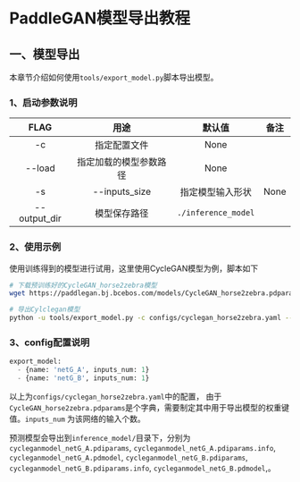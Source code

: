# PaddleGAN模型导出教程

## 一、模型导出
本章节介绍如何使用`tools/export_model.py`脚本导出模型。

### 1、启动参数说明

|      FLAG      |      用途      |    默认值    |                 备注                      |
|:--------------:|:--------------:|:------------:|:-----------------------------------------:|
|       -c       |  指定配置文件  |     None     |                                           |
|       --load   |  指定加载的模型参数路径  |     None     |                                           |
|  -s|--inputs_size   |  指定模型输入形状  |     None     |                                           |
|  --output_dir  |  模型保存路径  |  `./inference_model`  |               |

### 2、使用示例

使用训练得到的模型进行试用，这里使用CycleGAN模型为例，脚本如下

```bash
# 下载预训练好的CycleGAN_horse2zebra模型
wget https://paddlegan.bj.bcebos.com/models/CycleGAN_horse2zebra.pdparams

# 导出Cylclegan模型
python -u tools/export_model.py -c configs/cyclegan_horse2zebra.yaml --load CycleGAN_horse2zebra.pdparams --inputs_size="-1,3,-1,-1;-1,3,-1,-1"
```

### 3、config配置说明
```python
export_model:
  - {name: 'netG_A', inputs_num: 1}
  - {name: 'netG_B', inputs_num: 1}
```
以上为```configs/cyclegan_horse2zebra.yaml```中的配置， 由于```CycleGAN_horse2zebra.pdparams```是个字典，需要制定其中用于导出模型的权重键值。```inputs_num```
为该网络的输入个数。

预测模型会导出到`inference_model/`目录下，分别为`cycleganmodel_netG_A.pdiparams`, `cycleganmodel_netG_A.pdiparams.info`,  `cycleganmodel_netG_A.pdmodel`, `cycleganmodel_netG_B.pdiparams`, `cycleganmodel_netG_B.pdiparams.info`, `cycleganmodel_netG_B.pdmodel`,。
